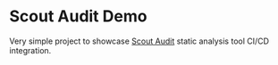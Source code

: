 # Scout Audit Demo

Very simple project to showcase [Scout Audit](https://github.com/CoinFabrik/scout-audit) static analysis tool CI/CD integration.
